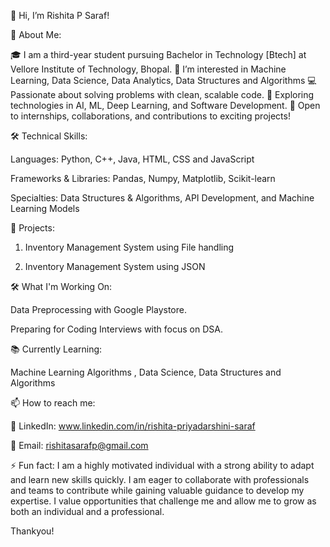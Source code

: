 👋 Hi, I’m Rishita P Saraf!

🌱 About Me:

🎓 I am a third-year student pursuing Bachelor in Technology [Btech] at Vellore Institute of Technology, Bhopal.
👀 I’m interested in Machine Learning, Data Science, Data Analytics, Data Structures and Algorithms
💻 Passionate about solving problems with clean, scalable code.
🤖 Exploring technologies in AI, ML, Deep Learning, and Software Development.
🌟 Open to internships, collaborations, and contributions to exciting projects!

🛠️ Technical Skills:

Languages: Python, C++, Java, HTML, CSS and JavaScript

Frameworks & Libraries: Pandas, Numpy, Matplotlib, Scikit-learn

Specialties: Data Structures & Algorithms, API Development, and Machine Learning Models

🚀 Projects:

1. Inventory Management System using File handling
   
2. Inventory Management System using JSON

🛠️ What I'm Working On:

Data Preprocessing with Google Playstore.

Preparing for Coding Interviews with focus on DSA.

📚 Currently Learning:

Machine Learning Algorithms 
, Data Science, 
Data Structures and Algorithms

📫 How to reach me:

💼 LinkedIn: www.linkedin.com/in/rishita-priyadarshini-saraf

📧 Email: rishitasarafp@gmail.com

⚡ Fun fact: 
I am a highly motivated individual with a strong ability to adapt and learn new skills quickly. I am eager to collaborate with professionals and teams to contribute while gaining valuable guidance to develop my expertise. I value opportunities that challenge me and allow me to grow as both an individual and a professional.

Thankyou!
